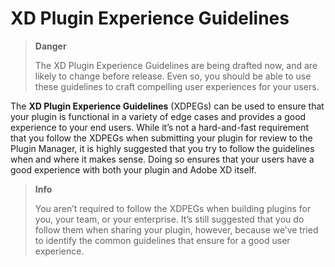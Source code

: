 # XD Plugin Experience Guidelines

> **Danger**
>
> The XD Plugin Experience Guidelines are being drafted now, and are likely to change before release. Even so, you should be able to use these guidelines to craft compelling user experiences for your users.


The **XD Plugin Experience Guidelines** (XDPEGs) can be used to ensure that your plugin is functional in a variety of edge cases and provides a good experience to your end users. While it’s not a hard-and-fast requirement that you follow the XDPEGs when submitting your plugin for review to the Plugin Manager, it is highly suggested that you try to follow the guidelines when and where it makes sense. Doing so ensures that your users have a good experience with both your plugin and Adobe XD itself.

> **Info**
>
> You aren’t required to follow the XDPEGs when building plugins for you, your team, or your enterprise. It’s still suggested that you do follow them when sharing your plugin, however, because we’ve tried to identify the common guidelines that ensure for a good user experience.